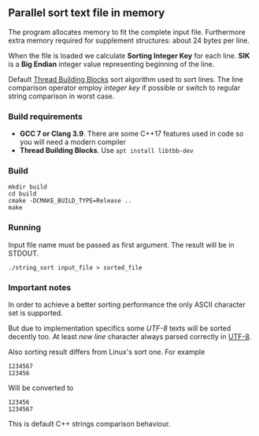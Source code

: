## Parallel sort text file in memory

The program allocates memory to fit the complete input file.
Furthermore extra memory required for supplement structures: about 24 bytes per line.

When the file is loaded we calculate **Sorting Integer Key** for each line. 
**SIK** is a **Big Endian** integer value representing beginning of the line.

Default [Thread Building Blocks](https://www.threadingbuildingblocks.org/) sort algorithm used to sort lines.
The line comparison operator employ _integer_ _key_ if possible
 or switch to regular string comparison in worst case.

### Build requirements

* **GCC 7 or Clang 3.9**. There are some C++17 features used in code so you will need a modern compiler
* **Thread Building Blocks**. Use ```apt install libtbb-dev```

### Build

```
mkdir build
cd build
cmake -DCMAKE_BUILD_TYPE=Release ..
make
```

### Running

Input file name must be passed as first argument. The result will be in STDOUT.
```
./string_sort input_file > sorted_file
```

### Important notes
In order to achieve a better sorting performance the only ASCII character set is supported.

But due to implementation specifics some *UTF-8* texts will be sorted decently too.
At least _new_ _line_ character always parsed correctly in [UTF-8](https://en.wikipedia.org/wiki/UTF-8#Description).

Also sorting result differs from Linux's sort one. For example
```
1234567
123456
```
Will be converted to
```
123456
1234567
```
This is default C++ strings comparison behaviour.  
